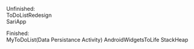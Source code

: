 Unfinished:  
ToDoListRedesign  
SariApp  

Finished:  
MyToDoList(Data Persistance Activity)
AndroidWidgetsToLife
StackHeap  
